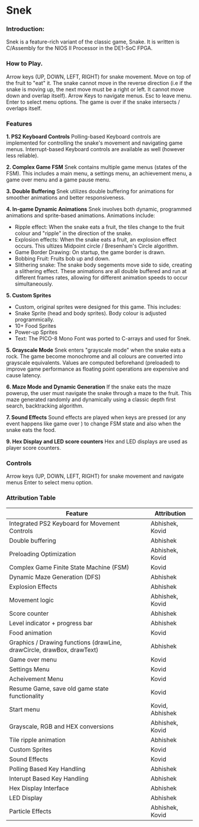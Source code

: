 # Snek

### Introduction:
Snek is a feature-rich variant of the classic game, Snake. It is written is C/Assembly for the NIOS II Processor in the DE1-SoC FPGA. 

### How to Play.
Arrow keys (UP, DOWN, LEFT, RIGHT) for snake movement. Move on top of the fruit to "eat" it. The snake cannot move in the reverse direction (i.e if the snake is moving up, the next move must be a right or left. It cannot move down and overlap itself). 
Arrow Keys to navigate menus. Esc to leave menu. Enter to select menu options.
The game is over if the snake intersects / overlaps itself.

### Features 
**1. PS2 Keyboard Controls**
Polling-based Keyboard controls are implemented for controlling the snake's movement and navigating game menus. Interrupt-based Keyboard controls are available as well (however less reliable).

**2. Complex Game FSM**
Snek contains multiple game menus (states of the FSM). This includes a main menu, a settings menu, an achievement menu, a game over menu and a game pause menu. 

**3. Double Buffering**
Snek utilizes double buffering for animations for smoother animations and better responsiveness.

**4. In-game Dynamic Animations**
Snek involves both dynamic, programmed animations and sprite-based animations. Animations include:
- Ripple effect: When the snake eats a fruit, the tiles change to the fruit colour and "ripple" in the direction of the snake.
- Explosion effects: When the snake eats a fruit, an explosion effect occurs. This ultizes Midpoint circle / Bresenham's Circle algorithm.
- Game Border Drawing: On startup, the game border is drawn.
- Bobbing Fruit: Fruits bob up and down.
- Slithering snake: The snake body segements move side to side, creating a slithering effect.
These animations are all double buffered and run at different frames rates, allowing for different animation speeds to occur simultaneously.

**5. Custom Sprites**
- Custom, original sprites were designed for this game. This includes:
- Snake Sprite (head and body sprites). Body colour is adjusted programmically.
- 10+ Food Sprites
- Power-up Sprites
- Text: The PICO-8 Mono Font was ported to C-arrays and used for Snek.
  
**5. Grayscale Mode**
Snek enters "grayscale mode" when the snake eats a rock. The game become monochrome and all colours are converted into grayscale equivalents. Values are computed beforehand (preloaded) to improve game performance as floating point operations are expensive and cause latency.

**6. Maze Mode and Dynamic Generation**
If the snake eats the maze powerup, the user must navigate the snake through a maze to the fruit. This maze generated randomly and dynamically using a classic depth first search, backtracking algorithm.

**7. Sound Effects**
Sound effects are played when keys are pressed (or any event happens like game over ) to change FSM state and also when the snake eats the food. 

**9. Hex Display and LED score counters**
Hex and LED displays are used as player score counters.


### Controls 
Arrow keys (UP, DOWN, LEFT, RIGHT) for snake movement and navigate menus
Enter to select menu option.


### Attribution Table


| Feature                                             | Attribution                                                                                   |
|-----------------------------------------------------|-----------------------------------------------------------------------------------------------|
| Integrated PS2 Keyboard for Movement Controls       | Abhishek, Kovid |
| Double buffering| Abhishek |
| Preloading Optimization | Abhishek, Kovid |
| Complex Game Finite State Machine (FSM)| Kovid                        |
| Dynamic Maze Generation (DFS)  |      Abhishek                  |
| Explosion Effects  |      Abhishek                  |
| Movement logic  |      Abhishek, Kovid                  |
| Score counter  |      Abhishek                  |
| Level indicator + progress bar  |      Abhishek                  |
| Food animation | Kovid|
| Graphics / Drawing functions (drawLine, drawCircle, drawBox, drawText) | Abhishek |
|Game over menu| Kovid|
|Settings Menu | Kovid|
|Acheivement Menu| Kovid|
|Resume Game, save old game state functionality| Kovid|
|Start menu | Kovid, Abhishek |
| Grayscale, RGB and HEX conversions | Abhishek, Kovid |
| Tile ripple animation   								| Abhishek |                    
| Custom Sprites               					  | Kovid                            |
| Sound Effects                           |Kovid                    |
| Polling Based Key Handling            |  Abhishek        |
| Interupt Based Key Handling            |  Abhishek        |
| Hex Display Interface | Abhishek 
| LED Display                                     |Abhishek                      |
|Particle Effects |Abhishek, Kovid|
